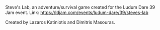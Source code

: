 Steve's Lab, an adventure/survival game created for the Ludum Dare 39 Jam event.
Link: https://ldjam.com/events/ludum-dare/39/steves-lab

Created by Lazaros Katiniotis and Dimitris Masouras.